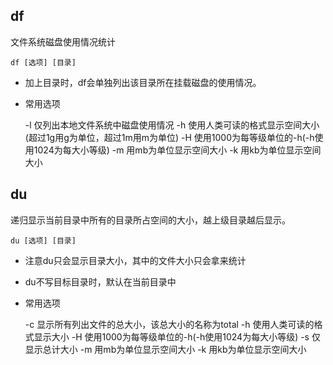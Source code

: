 ## df
文件系统磁盘使用情况统计

    df [选项] [目录]
    
* 加上目录时，df会单独列出该目录所在挂载磁盘的使用情况。
    
* 常用选项  

    
    -l      仅列出本地文件系统中磁盘使用情况
    -h      使用人类可读的格式显示空间大小(超过1g用g为单位，超过1m用m为单位)
    -H      使用1000为每等级单位的-h(-h使用1024为每大小等级) 
    -m      用mb为单位显示空间大小
    -k      用kb为单位显示空间大小



## du
递归显示当前目录中所有的目录所占空间的大小，越上级目录越后显示。


    du [选项] [目录]
    
* 注意du只会显示目录大小，其中的文件大小只会拿来统计
    
* du不写目标目录时，默认在当前目录中

* 常用选项


    -c      显示所有列出文件的总大小，该总大小的名称为total
    -h      使用人类可读的格式显示大小
    -H      使用1000为每等级单位的-h(-h使用1024为每大小等级)
    -s      仅显示总计大小
    -m      用mb为单位显示空间大小
    -k      用kb为单位显示空间大小
